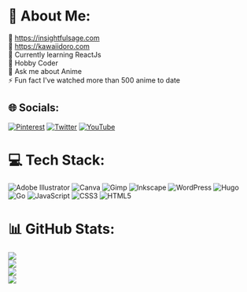 # 💫 About Me:
🔭 https://insightfulsage.com<br>
🔭 https://kawaiidoro.com<br>🤝 Currently learning ReactJs<br>🌱 Hobby Coder<br>💬 Ask me about Anime<br>⚡ Fun fact I've watched more than 500 anime to date


## 🌐 Socials:
[![Pinterest](https://img.shields.io/badge/Pinterest-%23E60023.svg?logo=Pinterest&logoColor=white)](https://pinterest.com/00EXIA00) [![Twitter](https://img.shields.io/badge/Twitter-%231DA1F2.svg?logo=Twitter&logoColor=white)](https://twitter.com/exiavp) [![YouTube](https://img.shields.io/badge/YouTube-%23FF0000.svg?logo=YouTube&logoColor=white)](https://youtube.com/@naamnahihai)

# 💻 Tech Stack:
![Adobe Illustrator](https://img.shields.io/badge/adobe%20illustrator-%23FF9A00.svg?style=for-the-badge&logo=adobe%20illustrator&logoColor=white) ![Canva](https://img.shields.io/badge/Canva-%2300C4CC.svg?style=for-the-badge&logo=Canva&logoColor=white) ![Gimp](https://img.shields.io/badge/Gimp-657D8B?style=for-the-badge&logo=gimp&logoColor=FFFFFF) ![Inkscape](https://img.shields.io/badge/Inkscape-e0e0e0?style=for-the-badge&logo=inkscape&logoColor=080A13) ![WordPress](https://img.shields.io/badge/WordPress-%23117AC9.svg?style=for-the-badge&logo=WordPress&logoColor=white) ![Hugo](https://img.shields.io/badge/Hugo-black.svg?style=for-the-badge&logo=Hugo) ![Go](https://img.shields.io/badge/go-%2300ADD8.svg?style=for-the-badge&logo=go&logoColor=white) ![JavaScript](https://img.shields.io/badge/javascript-%23323330.svg?style=for-the-badge&logo=javascript&logoColor=%23F7DF1E) ![CSS3](https://img.shields.io/badge/css3-%231572B6.svg?style=for-the-badge&logo=css3&logoColor=white) ![HTML5](https://img.shields.io/badge/html5-%23E34F26.svg?style=for-the-badge&logo=html5&logoColor=white)
# 📊 GitHub Stats:
![](https://github-readme-stats.vercel.app/api?username=ooexiaoo&theme=radical&hide_border=false&include_all_commits=true&count_private=true)<br/>
![](https://github-readme-streak-stats.herokuapp.com/?user=ooexiaoo&theme=radical&hide_border=false)<br/>
![](https://github-readme-stats.vercel.app/api/top-langs/?username=ooexiaoo&theme=radical&hide_border=false&include_all_commits=true&count_private=true&layout=compact)<br/>
[![](https://visitcount.itsvg.in/api?id=ooexiaoo&icon=6&color=10)](https://visitcount.itsvg.in)
